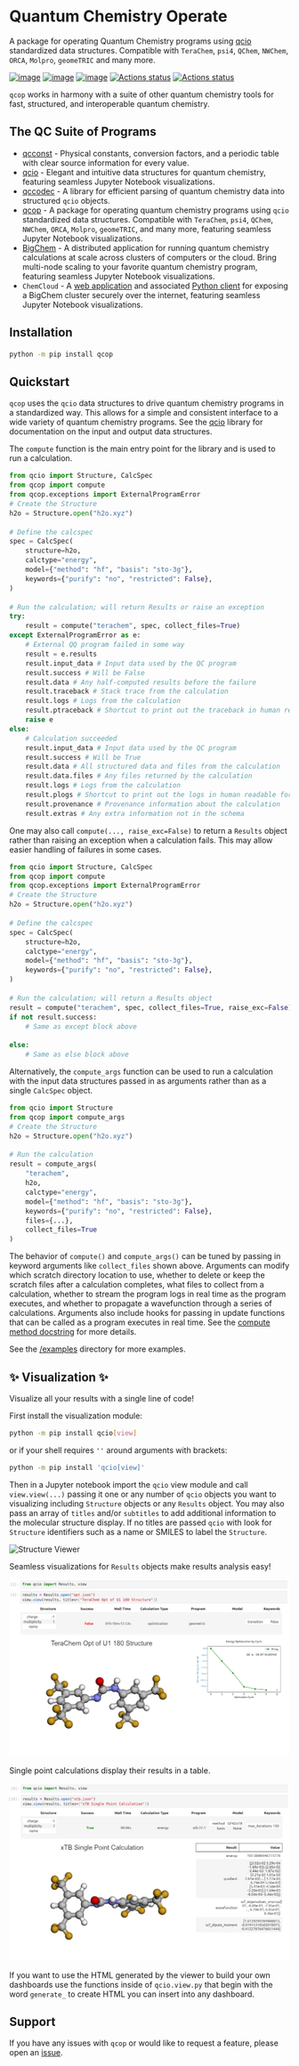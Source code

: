 # Quantum Chemistry Operate

A package for operating Quantum Chemistry programs using [qcio](https://github.com/coltonbh/qcio) standardized data structures. Compatible with `TeraChem`, `psi4`, `QChem`, `NWChem`, `ORCA`, `Molpro`, `geomeTRIC` and many more.

[![image](https://img.shields.io/pypi/v/qcop.svg)](https://pypi.python.org/pypi/qcop)
[![image](https://img.shields.io/pypi/l/qcop.svg)](https://pypi.python.org/pypi/qcop)
[![image](https://img.shields.io/pypi/pyversions/qcop.svg)](https://pypi.python.org/pypi/qcop)
[![Actions status](https://github.com/coltonbh/qcop/workflows/Tests/badge.svg)](https://github.com/coltonbh/qcop/actions)
[![Actions status](https://github.com/coltonbh/qcop/workflows/Basic%20Code%20Quality/badge.svg)](https://github.com/coltonbh/qcop/actions)

`qcop` works in harmony with a suite of other quantum chemistry tools for fast, structured, and interoperable quantum chemistry.

## The QC Suite of Programs

- [qcconst](https://github.com/coltonbh/qcconst) - Physical constants, conversion factors, and a periodic table with clear source information for every value.
- [qcio](https://github.com/coltonbh/qcio) - Elegant and intuitive data structures for quantum chemistry, featuring seamless Jupyter Notebook visualizations.
- [qccodec](https://github.com/coltonbh/qccodec) - A library for efficient parsing of quantum chemistry data into structured `qcio` objects.
- [qcop](https://github.com/coltonbh/qcop) - A package for operating quantum chemistry programs using `qcio` standardized data structures. Compatible with `TeraChem`, `psi4`, `QChem`, `NWChem`, `ORCA`, `Molpro`, `geomeTRIC`, and many more, featuring seamless Jupyter Notebook visualizations.
- [BigChem](https://github.com/mtzgroup/bigchem) - A distributed application for running quantum chemistry calculations at scale across clusters of computers or the cloud. Bring multi-node scaling to your favorite quantum chemistry program, featuring seamless Jupyter Notebook visualizations.
- `ChemCloud` - A [web application](https://github.com/mtzgroup/chemcloud-server) and associated [Python client](https://github.com/mtzgroup/chemcloud-client) for exposing a BigChem cluster securely over the internet, featuring seamless Jupyter Notebook visualizations.

## Installation

```sh
python -m pip install qcop
```

## Quickstart

`qcop` uses the `qcio` data structures to drive quantum chemistry programs in a standardized way. This allows for a simple and consistent interface to a wide variety of quantum chemistry programs. See the [qcio](https://github.com/coltonbh/qcio) library for documentation on the input and output data structures.

The `compute` function is the main entry point for the library and is used to run a calculation.

```python
from qcio import Structure, CalcSpec
from qcop import compute
from qcop.exceptions import ExternalProgramError
# Create the Structure
h2o = Structure.open("h2o.xyz")

# Define the calcspec
spec = CalcSpec(
    structure=h2o,
    calctype="energy",
    model={"method": "hf", "basis": "sto-3g"},
    keywords={"purify": "no", "restricted": False},
)

# Run the calculation; will return Results or raise an exception
try:
    result = compute("terachem", spec, collect_files=True)
except ExternalProgramError as e:
    # External QQ program failed in some way
    result = e.results
    result.input_data # Input data used by the QC program
    result.success # Will be False
    result.data # Any half-computed results before the failure
    result.traceback # Stack trace from the calculation
    result.logs # Logs from the calculation
    result.ptraceback # Shortcut to print out the traceback in human readable format
    raise e
else:
    # Calculation succeeded
    result.input_data # Input data used by the QC program
    result.success # Will be True
    result.data # All structured data and files from the calculation
    result.data.files # Any files returned by the calculation
    result.logs # Logs from the calculation
    result.plogs # Shortcut to print out the logs in human readable format
    result.provenance # Provenance information about the calculation
    result.extras # Any extra information not in the schema

```

One may also call `compute(..., raise_exc=False)` to return a `Results` object rather than raising an exception when a calculation fails. This may allow easier handling of failures in some cases.

```python
from qcio import Structure, CalcSpec
from qcop import compute
from qcop.exceptions import ExternalProgramError
# Create the Structure
h2o = Structure.open("h2o.xyz")

# Define the calcspec
spec = CalcSpec(
    structure=h2o,
    calctype="energy",
    model={"method": "hf", "basis": "sto-3g"},
    keywords={"purify": "no", "restricted": False},
)

# Run the calculation; will return a Results object
result = compute("terachem", spec, collect_files=True, raise_exc=False)
if not result.success:
    # Same as except block above

else:
    # Same as else block above

```

Alternatively, the `compute_args` function can be used to run a calculation with the input data structures passed in as arguments rather than as a single `CalcSpec` object.

```python
from qcio import Structure
from qcop import compute_args
# Create the Structure
h2o = Structure.open("h2o.xyz")

# Run the calculation
result = compute_args(
    "terachem",
    h2o,
    calctype="energy",
    model={"method": "hf", "basis": "sto-3g"},
    keywords={"purify": "no", "restricted": False},
    files={...},
    collect_files=True
)
```

The behavior of `compute()` and `compute_args()` can be tuned by passing in keyword arguments like `collect_files` shown above. Arguments can modify which scratch directory location to use, whether to delete or keep the scratch files after a calculation completes, what files to collect from a calculation, whether to stream the program logs in real time as the program executes, and whether to propagate a wavefunction through a series of calculations. Arguments also include hooks for passing in update functions that can be called as a program executes in real time. See the [compute method docstring](https://github.com/coltonbh/qcop/blob/83868df51d241ffae3497981dfc3c72235319c6e/qcop/adapters/base.py#L57-L123) for more details.

See the [/examples](https://github.com/coltonbh/qcop/tree/master/examples) directory for more examples.

## ✨ Visualization ✨

Visualize all your results with a single line of code!

First install the visualization module:

```sh
python -m pip install qcio[view]
```

or if your shell requires `''` around arguments with brackets:

```sh
python -m pip install 'qcio[view]'
```

Then in a Jupyter notebook import the `qcio` view module and call `view.view(...)` passing it one or any number of `qcio` objects you want to visualizing including `Structure` objects or any `Results` object. You may also pass an array of `titles` and/or `subtitles` to add additional information to the molecular structure display. If no titles are passed `qcio` with look for `Structure` identifiers such as a name or SMILES to label the `Structure`.

![Structure Viewer](https://public.coltonhicks.com/assets/qcio/structure_viewer.png)

Seamless visualizations for `Results` objects make results analysis easy!

![Optimization Viewer](./docs/assets/optimization_viewer.png)

Single point calculations display their results in a table.

![Single Point Viewer](./docs/assets/single_point_viewer.png)

If you want to use the HTML generated by the viewer to build your own dashboards use the functions inside of `qcio.view.py` that begin with the word `generate_` to create HTML you can insert into any dashboard.

## Support

If you have any issues with `qcop` or would like to request a feature, please open an [issue](https://github.com/coltonbh/qcop/issues).
